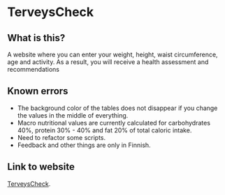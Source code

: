 # TerveysCheck

## What is this?
A website where you can enter your weight, height, waist circumference, age and activity.
As a result, you will receive a health assessment and recommendations

## Known errors
- The background color of the tables does not disappear if you change the values in the middle of everything.
- Macro nutritional values are currently calculated for carbohydrates 40%, protein 30% - 40% and fat 20% of total caloric intake.
- Need to refactor some scripts.
- Feedback and other things are only in Finnish.

## Link to website
[TerveysCheck](https://webvahvero.github.io/TerveysCheck/).
